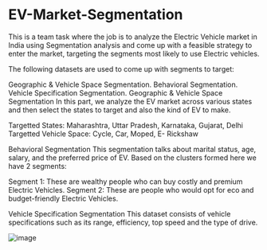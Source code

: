 # EV-Market-Segmentation
This is a team task where the job is to analyze the Electric Vehicle market in India using Segmentation analysis and come up with a feasible strategy to enter the market, targeting the segments most likely to use Electric vehicles.

The following datasets are used to come up with segments to target:

Geographic & Vehicle Space Segmentation.
Behavioral Segmentation.
Vehicle Specification Segmentation.
Geographic & Vehicle Space Segmentation
In this part, we analyze the EV market across various states and then select the states to target and also the kind of EV to make.

Targetted States: Maharashtra, Uttar Pradesh, Karnataka, Gujarat, Delhi Targetted Vehicle Space: Cycle, Car, Moped, E- Rickshaw

Behavioral Segmentation
This segmentation talks about marital status, age, salary, and the preferred price of EV. Based on the clusters formed here we have 2 segments:

Segment 1: These are wealthy people who can buy costly and premium Electric Vehicles. Segment 2: These are people who would opt for eco and budget-friendly Electric Vehicles.

Vehicle Specification Segmentation
This dataset consists of vehicle specifications such as its range, efficiency, top speed and the type of drive.

![image](https://github.com/AbhirupB/EV-Market-Segmentation/assets/105281035/c095e292-6245-4f6f-8afc-796f8637e3e5)
